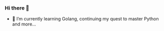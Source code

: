 ### Hi there 👋

- 🌱 I’m currently learning Golang, continuing my quest to master Python and more...
